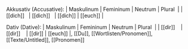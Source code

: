 
Akkusativ (Accusative):
| Maskulinum | Femininum | Neutrum | Plural  |
| [[dich]]   | [[dich]]   | [[dich]] | [[euch]] |


Dativ (Dative):
| Maskulinum | Femininum | Neutrum | Plural  |
| [[dir]]    | [[dir]]    | [[dir]] | [[euch]] |, [[Du]], [[Wortlisten/Pronomen]], [[Texte/Untitled]], [[Pronomen]]